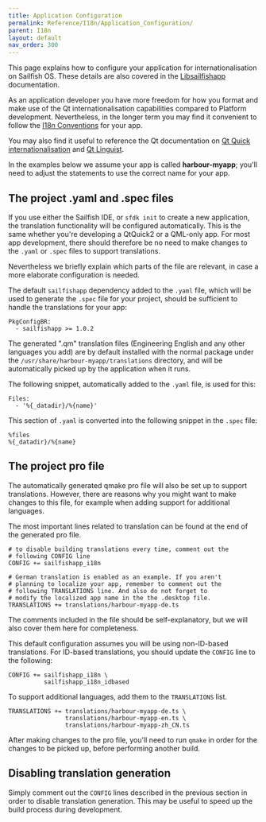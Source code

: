 ```yaml
---
title: Application Configuration
permalink: Reference/I18n/Application_Configuration/
parent: I18n
layout: default
nav_order: 300
---
```


This page explains how to configure your application for internationalisation on Sailfish OS. These details are also covered in the [Libsailfishapp](https://sailfishos.org/develop/docs/libsailfishapp/#using-i18n-support-in-your-project) documentation.

As an application developer you have more freedom for how you format and make use of the Qt internationalisation capabilities compared to Platform development. Nevertheless, in the longer term you may find it convenient to follow the [I18n Conventions](/Reference/I18n/I18n_Conventions) for your app.

You may also find it useful to reference the Qt documentation on [Qt Quick internationalisation](https://doc.qt.io/qt-5/qtquick-internationalization.html) and [Qt Linguist](https://doc.qt.io/qt-5/linguist-programmers.html).

In the examples below we assume your app is called **harbour-myapp**; you'll need to adjust the statements to use the correct name for your app.

## The project .yaml and .spec files

If you use either the Sailfish IDE, or `sfdk init` to create a new application, the translation functionality will be configured automatically. This is the same whether you're developing a QtQuick2 or a QML-only app. For most app development, there should therefore be no need to make changes to the `.yaml` or `.spec` files to support translations.

Nevertheless we briefly explain which parts of the file are relevant, in case a more elaborate configuration is needed.

The default `sailfishapp` dependency added to the `.yaml` file, which will be used to generate the `.spec` file for your project, should be sufficient to handle the translations for your app:

```
PkgConfigBR:
  - sailfishapp >= 1.0.2
```

The generated ".qm" translation files (Engineering English and any other languages you add) are by default installed with the normal package under the `/usr/share/harbour-myapp/translations` directory, and will be automatically picked up by the application when it runs.

The following snippet, automatically added to the `.yaml` file, is used for this:

```
Files:
  - '%{_datadir}/%{name}'
```

This section of `.yaml` is converted into the following snippet in the `.spec` file:

```
%files
%{_datadir}/%{name}
```

## The project pro file

The automatically generated qmake pro file will also be set up to support translations. However, there are reasons why you might want to make changes to this file, for example when adding support for additional languages.

The most important lines related to translation can be found at the end of the generated pro file.

```qmake
# to disable building translations every time, comment out the
# following CONFIG line
CONFIG += sailfishapp_i18n

# German translation is enabled as an example. If you aren't
# planning to localize your app, remember to comment out the
# following TRANSLATIONS line. And also do not forget to
# modify the localized app name in the the .desktop file.
TRANSLATIONS += translations/harbour-myapp-de.ts
```

The comments included in the file should be self-explanatory, but we will also cover them here for completeness.

This default configuration assumes you will be using non-ID-based translations. For ID-based translations, you should update the `CONFIG` line to the following:
```
CONFIG += sailfishapp_i18n \
          sailfishapp_i18n_idbased
```

To support additional languages, add them to the `TRANSLATIONS` list.

```
TRANSLATIONS += translations/harbour-myapp-de.ts \
                translations/harbour-myapp-en.ts \
                translations/harbour-myapp-zh_CN.ts
```

After making changes to the pro file, you'll need to run `qmake` in order for the changes to be picked up, before performing another build.

## Disabling translation generation

Simply comment out the `CONFIG` lines described in the previous section in order to disable translation generation. This may be useful to speed up the build process during development.


